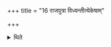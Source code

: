 +++
title = "16 राजपुत्रा विध्यन्तीत्येकेषाम्"

+++

<details><summary>थिते</summary>

16. According to some ritualists it is the princes who shoot. 
</details>
